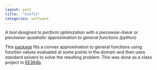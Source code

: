 ```yaml
---
layout: post
title:  "Cvxfit"
categories: software
---
```

_A tool designed to perform optimization with a piecewise-linear or piecewise-quadratic approximation to general functions (python)_

<!--more-->

This [package](https://pypi.org/project/cvxfit/) fits a convex approximation to general functions using function values evaluated at some points in the domain and then uses standard solvers to solve the resulting problem.  This was done as a class project in [EE364b](https://web.stanford.edu/class/ee364b/).
